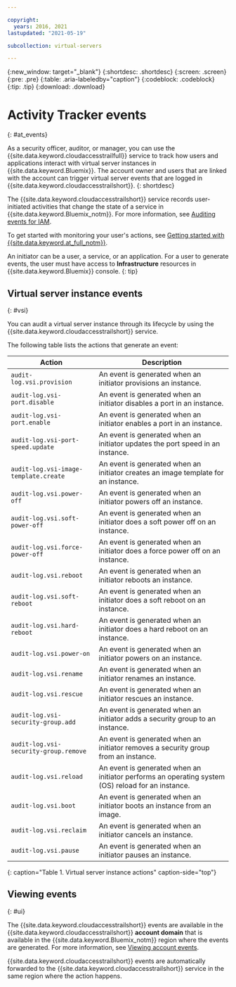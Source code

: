 ```yaml
---

copyright:
  years: 2016, 2021
lastupdated: "2021-05-19"

subcollection: virtual-servers

---
```


{:new_window: target="_blank"}
{:shortdesc: .shortdesc}
{:screen: .screen}
{:pre: .pre}
{:table: .aria-labeledby="caption"}
{:codeblock: .codeblock}
{:tip: .tip}
{:download: .download}


# Activity Tracker events
{: #at_events}

As a security officer, auditor, or manager, you can use the {{site.data.keyword.cloudaccesstrailfull}} service to track how users and applications interact with virtual server instances in {{site.data.keyword.Bluemix}}. The account owner and users that are linked with the account can trigger virtual server events that are logged in {{site.data.keyword.cloudaccesstrailshort}}.
{: shortdesc}

The {{site.data.keyword.cloudaccesstrailshort}} service records user-initiated activities that change the state of a service in
{{site.data.keyword.Bluemix_notm}}. For more information, see [Auditing events for IAM](/docs/activity-tracker?topic=activity-tracker-at_events_iam).

To get started with monitoring your user's actions, see [Getting started with {{site.data.keyword.at_full_notm}}](/docs/activity-tracker?topic=activity-tracker-getting-started).

An initiator can be a user, a service, or an application. For a user to generate events, the user must have access to **Infrastructure** resources in {{site.data.keyword.Bluemix}} console.
{: tip}

## Virtual server instance events
{: #vsi}

You can audit a virtual server instance through its lifecycle by using the {{site.data.keyword.cloudaccesstrailshort}} service.

The following table lists the actions that generate an event:

| Action | Description |
|----------|---------|
| `audit-log.vsi.provision`             | An event is generated when an initiator provisions an instance.  |
| `audit-log.vsi-port.disable`          | An event is generated when an initiator disables a port in an instance. |
| `audit-log.vsi-port.enable`           | An event is generated when an initiator enables a port in an instance. |
| `audit-log.vsi-port-speed.update`     | An event is generated when an initiator updates the port speed in an instance. |
| `audit-log.vsi-image-template.create` | An event is generated when an initiator creates an image template for an instance.  |
| `audit-log.vsi.power-off`             | An event is generated when an initiator powers off an instance.  |
| `audit-log.vsi.soft-power-off`        | An event is generated when an initiator does a soft power off on an instance. |
| `audit-log.vsi.force-power-off`       | An event is generated when an initiator does a force power off on an instance. |
| `audit-log.vsi.reboot`                | An event is generated when an initiator reboots an instance. |
| `audit-log.vsi.soft-reboot`           | An event is generated when an initiator does a soft reboot on an instance. |
| `audit-log.vsi.hard-reboot`           | An event is generated when an initiator does a hard reboot on an instance. |
| `audit-log.vsi.power-on`              | An event is generated when an initiator powers on an instance. |
| `audit-log.vsi.rename`                | An event is generated when an initiator renames an instance. |
| `audit-log.vsi.rescue`                | An event is generated when an initiator rescues an instance. |
| `audit-log.vsi-security-group.add`    | An event is generated when an initiator adds a security group to an instance. |
| `audit-log.vsi-security-group.remove` | An event is generated when an initiator removes a security group from an instance. |
| `audit-log.vsi.reload`                | An event is generated when an initiator performs an operating system (OS) reload for an instance. |
| `audit-log.vsi.boot`                  | An event is generated when an initiator boots an instance from an image. |
| `audit-log.vsi.reclaim`               | An event is generated when an initiator cancels an instance. |
| `audit-log.vsi.pause`                 | An event is generated when an initiator pauses an instance. |
{: caption="Table 1. Virtual server instance actions" caption-side="top"}

## Viewing events
{: #ui}

The {{site.data.keyword.cloudaccesstrailshort}} events are available in the {{site.data.keyword.cloudaccesstrailshort}} **account domain** that
is available in the {{site.data.keyword.Bluemix_notm}} region where the events are generated. For more information, see [Viewing account
events](/docs/Activity-Tracker-with-LogDNA?topic=Activity-Tracker-with-LogDNA-manage_events).

{{site.data.keyword.cloudaccesstrailshort}} events are automatically forwarded to the {{site.data.keyword.cloudaccesstrailshort}} service
in the same region where the action happens.
